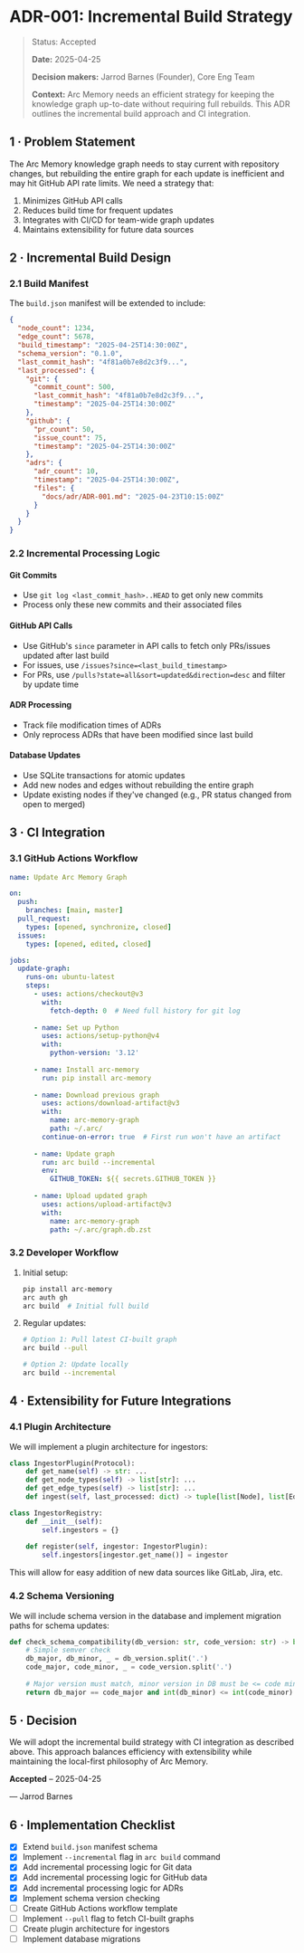 # ADR-001: Incremental Build Strategy

> Status: Accepted
>
> **Date:** 2025-04-25
> 
> **Decision makers:** Jarrod Barnes (Founder), Core Eng Team
> 
> **Context:** Arc Memory needs an efficient strategy for keeping the knowledge graph up-to-date without requiring full rebuilds. This ADR outlines the incremental build approach and CI integration.

## 1 · Problem Statement

The Arc Memory knowledge graph needs to stay current with repository changes, but rebuilding the entire graph for each update is inefficient and may hit GitHub API rate limits. We need a strategy that:

1. Minimizes GitHub API calls
2. Reduces build time for frequent updates
3. Integrates with CI/CD for team-wide graph updates
4. Maintains extensibility for future data sources

## 2 · Incremental Build Design

### 2.1 Build Manifest

The `build.json` manifest will be extended to include:

```json
{
  "node_count": 1234,
  "edge_count": 5678,
  "build_timestamp": "2025-04-25T14:30:00Z",
  "schema_version": "0.1.0",
  "last_commit_hash": "4f81a0b7e8d2c3f9...",
  "last_processed": {
    "git": {
      "commit_count": 500,
      "last_commit_hash": "4f81a0b7e8d2c3f9...",
      "timestamp": "2025-04-25T14:30:00Z"
    },
    "github": {
      "pr_count": 50,
      "issue_count": 75,
      "timestamp": "2025-04-25T14:30:00Z"
    },
    "adrs": {
      "adr_count": 10,
      "timestamp": "2025-04-25T14:30:00Z",
      "files": {
        "docs/adr/ADR-001.md": "2025-04-23T10:15:00Z"
      }
    }
  }
}
```

### 2.2 Incremental Processing Logic

#### Git Commits
- Use `git log <last_commit_hash>..HEAD` to get only new commits
- Process only these new commits and their associated files

#### GitHub API Calls
- Use GitHub's `since` parameter in API calls to fetch only PRs/issues updated after last build
- For issues, use `/issues?since=<last_build_timestamp>`
- For PRs, use `/pulls?state=all&sort=updated&direction=desc` and filter by update time

#### ADR Processing
- Track file modification times of ADRs
- Only reprocess ADRs that have been modified since last build

#### Database Updates
- Use SQLite transactions for atomic updates
- Add new nodes and edges without rebuilding the entire graph
- Update existing nodes if they've changed (e.g., PR status changed from open to merged)

## 3 · CI Integration

### 3.1 GitHub Actions Workflow

```yaml
name: Update Arc Memory Graph

on:
  push:
    branches: [main, master]
  pull_request:
    types: [opened, synchronize, closed]
  issues:
    types: [opened, edited, closed]

jobs:
  update-graph:
    runs-on: ubuntu-latest
    steps:
      - uses: actions/checkout@v3
        with:
          fetch-depth: 0  # Need full history for git log
      
      - name: Set up Python
        uses: actions/setup-python@v4
        with:
          python-version: '3.12'
      
      - name: Install arc-memory
        run: pip install arc-memory
      
      - name: Download previous graph
        uses: actions/download-artifact@v3
        with:
          name: arc-memory-graph
          path: ~/.arc/
        continue-on-error: true  # First run won't have an artifact
      
      - name: Update graph
        run: arc build --incremental
        env:
          GITHUB_TOKEN: ${{ secrets.GITHUB_TOKEN }}
      
      - name: Upload updated graph
        uses: actions/upload-artifact@v3
        with:
          name: arc-memory-graph
          path: ~/.arc/graph.db.zst
```

### 3.2 Developer Workflow

1. Initial setup:
   ```bash
   pip install arc-memory
   arc auth gh
   arc build  # Initial full build
   ```

2. Regular updates:
   ```bash
   # Option 1: Pull latest CI-built graph
   arc build --pull
   
   # Option 2: Update locally
   arc build --incremental
   ```

## 4 · Extensibility for Future Integrations

### 4.1 Plugin Architecture

We will implement a plugin architecture for ingestors:

```python
class IngestorPlugin(Protocol):
    def get_name(self) -> str: ...
    def get_node_types(self) -> list[str]: ...
    def get_edge_types(self) -> list[str]: ...
    def ingest(self, last_processed: dict) -> tuple[list[Node], list[Edge], dict]: ...

class IngestorRegistry:
    def __init__(self):
        self.ingestors = {}
    
    def register(self, ingestor: IngestorPlugin):
        self.ingestors[ingestor.get_name()] = ingestor
```

This will allow for easy addition of new data sources like GitLab, Jira, etc.

### 4.2 Schema Versioning

We will include schema version in the database and implement migration paths for schema updates:

```python
def check_schema_compatibility(db_version: str, code_version: str) -> bool:
    # Simple semver check
    db_major, db_minor, _ = db_version.split('.')
    code_major, code_minor, _ = code_version.split('.')
    
    # Major version must match, minor version in DB must be <= code minor version
    return db_major == code_major and int(db_minor) <= int(code_minor)
```

## 5 · Decision

We will adopt the incremental build strategy with CI integration as described above. This approach balances efficiency with extensibility while maintaining the local-first philosophy of Arc Memory.

**Accepted** – 2025-04-25

— Jarrod Barnes

## 6 · Implementation Checklist

- [x] Extend `build.json` manifest schema
- [x] Implement `--incremental` flag in `arc build` command
- [x] Add incremental processing logic for Git data
- [x] Add incremental processing logic for GitHub data
- [x] Add incremental processing logic for ADRs
- [x] Implement schema version checking
- [ ] Create GitHub Actions workflow template
- [ ] Implement `--pull` flag to fetch CI-built graphs
- [ ] Create plugin architecture for ingestors
- [ ] Implement database migrations
